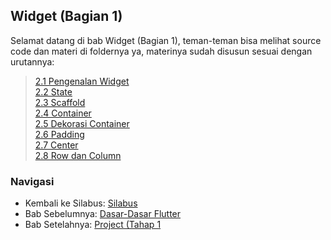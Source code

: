 ## Widget (Bagian 1)
Selamat datang di bab Widget (Bagian 1), teman-teman bisa melihat source code dan materi di foldernya ya, materinya sudah disusun sesuai dengan urutannya:

> [2.1 Pengenalan Widget](https://github.com/alfikiafan/ITCLUB-Android-Dev/blob/main/2%20-%20Widget%20(Bagian%201)/2.1%20Pengenalan%20Widget.md)  
> [2.2 State](https://github.com/alfikiafan/ITCLUB-Android-Dev/blob/main/2%20-%20Widget%20(Bagian%201)/2.2%20State.md)  
> [2.3 Scaffold](https://github.com/alfikiafan/ITCLUB-Android-Dev/blob/main/2%20-%20Widget%20(Bagian%201)/2.3%20Scaffold.md)  
> [2.4 Container](https://github.com/alfikiafan/ITCLUB-Android-Dev/blob/main/2%20-%20Widget%20(Bagian%201)/2.4%20Container.md)  
> [2.5 Dekorasi Container](https://github.com/alfikiafan/ITCLUB-Android-Dev/blob/main/2%20-%20Widget%20(Bagian%201)/2.5%20Dekorasi%20Container.md)  
> [2.6 Padding](https://github.com/alfikiafan/ITCLUB-Android-Dev/blob/main/2%20-%20Widget%20(Bagian%201)/2.6%20Padding.md)  
> [2.7 Center](https://github.com/alfikiafan/ITCLUB-Android-Dev/blob/main/2%20-%20Widget%20(Bagian%201)/2.7%20Center.md)  
> [2.8 Row dan Column](https://github.com/alfikiafan/ITCLUB-Android-Dev/blob/main/2%20-%20Widget%20(Bagian%201)/2.8%20Row%20dan%20Column.md)  

### Navigasi
- Kembali ke Silabus: [Silabus](https://github.com/alfikiafan/ITCLUB-Android-Dev)
- Bab Sebelumnya: [Dasar-Dasar Flutter](https://github.com/alfikiafan/ITCLUB-Android-Dev/tree/main/1%20-%20Dasar-Dasar%20Flutter)
- Bab Setelahnya: [Project (Tahap 1]()
